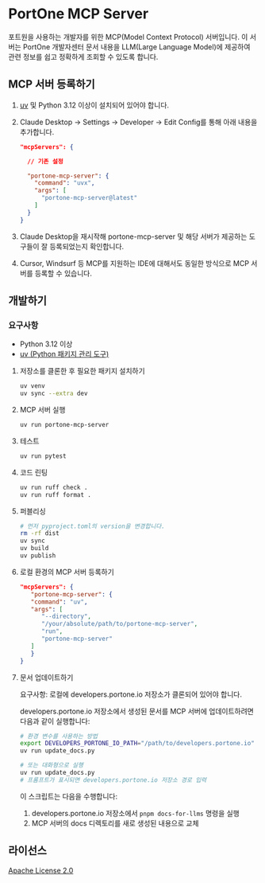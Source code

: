 # PortOne MCP Server

포트원을 사용하는 개발자를 위한 MCP(Model Context Protocol) 서버입니다. 이 서버는 PortOne 개발자센터 문서 내용을 LLM(Large Language Model)에 제공하여 관련 정보를 쉽고 정확하게 조회할 수 있도록 합니다.

## MCP 서버 등록하기

1. [uv](https://docs.astral.sh/uv/getting-started/installation/) 및 Python 3.12 이상이 설치되어 있어야 합니다.
1. Claude Desktop -> Settings -> Developer -> Edit Config를 통해 아래 내용을 추가합니다.

   ```json
   "mcpServers": {

     // 기존 설정

     "portone-mcp-server": {
       "command": "uvx",
       "args": [
         "portone-mcp-server@latest"
       ]
     }
   }
   ```

1. Claude Desktop을 재시작해 portone-mcp-server 및 해당 서버가 제공하는 도구들이 잘 등록되었는지 확인합니다.

1. Cursor, Windsurf 등 MCP를 지원하는 IDE에 대해서도 동일한 방식으로 MCP 서버를 등록할 수 있습니다.

## 개발하기

### 요구사항

- Python 3.12 이상
- [uv (Python 패키지 관리 도구)](https://docs.astral.sh/uv/getting-started/installation/)

1. 저장소를 클론한 후 필요한 패키지 설치하기

   ```bash
   uv venv
   uv sync --extra dev
   ```

1. MCP 서버 실행

   ```bash
   uv run portone-mcp-server
   ```

1. 테스트

   ```bash
   uv run pytest
   ```

1. 코드 린팅

   ```bash
   uv run ruff check .
   uv run ruff format .
   ```

1. 퍼블리싱

   ```bash
   # 먼저 pyproject.toml의 version을 변경합니다.
   rm -rf dist
   uv sync
   uv build
   uv publish
   ```

1. 로컬 환경의 MCP 서버 등록하기

   ```json
   "mcpServers": {
      "portone-mcp-server": {
      "command": "uv",
      "args": [
         "--directory",
         "/your/absolute/path/to/portone-mcp-server",
         "run",
         "portone-mcp-server"
      ]
      }
   }
   ```

1. 문서 업데이트하기

   요구사항: 로컬에 developers.portone.io 저장소가 클론되어 있어야 합니다.

   developers.portone.io 저장소에서 생성된 문서를 MCP 서버에 업데이트하려면 다음과 같이 실행합니다:

   ```bash
   # 환경 변수를 사용하는 방법
   export DEVELOPERS_PORTONE_IO_PATH="/path/to/developers.portone.io"
   uv run update_docs.py

   # 또는 대화형으로 실행
   uv run update_docs.py
   # 프롬프트가 표시되면 developers.portone.io 저장소 경로 입력
   ```

   이 스크립트는 다음을 수행합니다:

   1. developers.portone.io 저장소에서 `pnpm docs-for-llms` 명령을 실행
   2. MCP 서버의 docs 디렉토리를 새로 생성된 내용으로 교체

## 라이선스

[Apache License 2.0](LICENSE)
